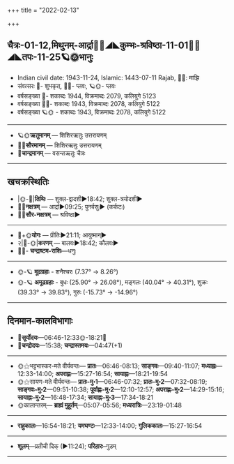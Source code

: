+++
title = "2022-02-13"

+++
## चैत्रः-01-12,मिथुनम्-आर्द्रा🌛🌌◢◣कुम्भः-श्रविष्ठा-11-01🌌🌞◢◣तपः-11-25🪐🌞भानुः
- Indian civil date: 1943-11-24, Islamic: 1443-07-11 Rajab, 🌌🌞: माझि
- संवत्सरः 🌛- शुभकृत्, 🌌🌞- प्लवः, 🪐🌞- प्लवः
- वर्षसङ्ख्या 🌛- शकाब्दः 1944, विक्रमाब्दः 2079, कलियुगे 5123
- वर्षसङ्ख्या 🌌🌞- शकाब्दः 1943, विक्रमाब्दः 2078, कलियुगे 5122
- वर्षसङ्ख्या 🪐🌞 - शकाब्दः 1943, विक्रमाब्दः 2078, कलियुगे 5122
___________________
- 🪐🌞**ऋतुमानम्** — शिशिरऋतुः उत्तरायणम्
- 🌌🌞**सौरमानम्** — शिशिरऋतुः उत्तरायणम्
- 🌛**चान्द्रमानम्** — वसन्तऋतुः चैत्रः
___________________


## खचक्रस्थितिः
- |🌞-🌛|**तिथिः** — शुक्ल-द्वादशी►18:42; शुक्ल-त्रयोदशी►  
- 🌌🌛**नक्षत्रम्** — आर्द्रा►09:25; पुनर्वसुः► (कर्कटः)  
- 🌌🌞**सौर-नक्षत्रम्** — श्रविष्ठा►  
___________________
- 🌛+🌞**योगः** — प्रीतिः►21:11; आयुष्मान्►  
- २|🌛-🌞|**करणम्** — बालवः►18:42; कौलवः►  
- 🌌🌛- **चन्द्राष्टम-राशिः**—धनुः  
___________________
- 🌞-🪐 **मूढग्रहाः** - शनैश्चरः (7.37° → 8.26°)
- 🌞-🪐 **अमूढग्रहाः** - बुधः (25.90° → 26.08°), मङ्गलः (40.04° → 40.31°), शुक्रः (39.33° → 39.83°), गुरुः (-15.73° → -14.96°)
___________________


## दिनमान-कालविभागाः
- 🌅**सूर्योदयः**—06:46-12:33🌞️-18:21🌇  
- 🌛**चन्द्रोदयः**—15:38; **चन्द्रास्तमयः**—04:47(+1)  
___________________
- 🌞⚝भट्टभास्कर-मते वीर्यवन्तः— **प्रातः**—06:46-08:13; **साङ्गवः**—09:40-11:07; **मध्याह्नः**—12:33-14:00; **अपराह्णः**—15:27-16:54; **सायाह्नः**—18:21-19:54  
- 🌞⚝सायण-मते वीर्यवन्तः— **प्रातः-मु॰1**—06:46-07:32; **प्रातः-मु॰2**—07:32-08:19; **साङ्गवः-मु॰2**—09:51-10:38; **पूर्वाह्णः-मु॰2**—12:10-12:57; **अपराह्णः-मु॰2**—14:29-15:16; **सायाह्नः-मु॰2**—16:48-17:34; **सायाह्नः-मु॰3**—17:34-18:21  
- 🌞कालान्तरम्— **ब्राह्मं मुहूर्तम्**—05:07-05:56; **मध्यरात्रिः**—23:19-01:48  
___________________
- **राहुकालः**—16:54-18:21; **यमघण्टः**—12:33-14:00; **गुलिककालः**—15:27-16:54  
___________________
- **शूलम्**—प्रतीची दिक् (►11:24); **परिहारः**–गुडम्  
___________________
